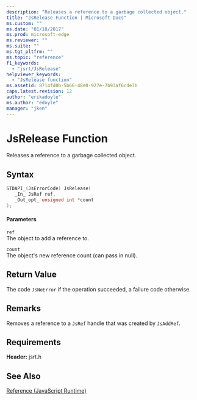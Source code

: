 ```yaml
---
description: "Releases a reference to a garbage collected object."
title: "JsRelease Function | Microsoft Docs"
ms.custom: ""
ms.date: "01/18/2017"
ms.prod: microsoft-edge
ms.reviewer: ""
ms.suite: ""
ms.tgt_pltfrm: ""
ms.topic: "reference"
f1_keywords: 
  - "jsrt/JsRelease"
helpviewer_keywords: 
  - "JsRelease function"
ms.assetid: 8714fd0b-5b66-48e0-927e-7b93af6cde7b
caps.latest.revision: 12
author: "erikadoyle"
ms.author: "edoyle"
manager: "jken"
---
```

# JsRelease Function
Releases a reference to a garbage collected object.  
  
## Syntax  
  
```cpp  
STDAPI_(JsErrorCode) JsRelease(  
   _In_ JsRef ref,  
   _Out_opt_ unsigned int *count  
);  
```  
  
#### Parameters  
 `ref`  
 The object to add a reference to.  
  
 `count`  
 The object's new reference count (can pass in null).  
  
## Return Value  
 The code `JsNoError` if the operation succeeded, a failure code otherwise.  
  
## Remarks  
 Removes a reference to a `JsRef` handle that was created by `JsAddRef`.  
  
## Requirements  
 **Header:** jsrt.h  
  
## See Also  
 [Reference (JavaScript Runtime)](../chakra-hosting/reference-javascript-runtime.md)